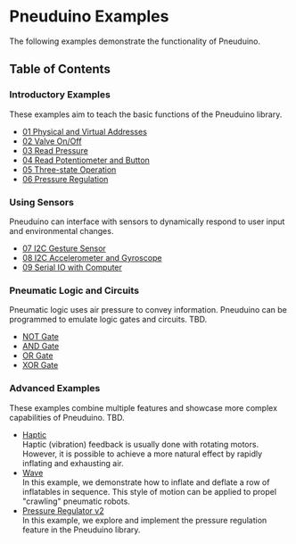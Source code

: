# Pneuduino Examples
The following examples demonstrate the functionality of Pneuduino.

## Table of Contents

### Introductory Examples
These examples aim to teach the basic functions of the Pneuduino library.
* [01 Physical and Virtual Addresses](./PhysicalVirtualAddresses)
* [02 Valve On/Off](./ValveOnOff)
* [03 Read Pressure](./ReadPressure)
* [04 Read Potentiometer and Button](./ReadPotButton)
* [05 Three-state Operation](./ThreeState)
* [06 Pressure Regulation](./PressureRegulator)
### Using Sensors
Pneuduino can interface with sensors to dynamically respond to user input and environmental changes.
* [07 I2C Gesture Sensor](./GestureSensor)
* [08 I2C Accelerometer and Gyroscope](./AccelerometerGyroscope)
* [09 Serial IO with Computer](./SerialIO)
### Pneumatic Logic and Circuits
Pneumatic logic uses air pressure to convey information. Pneuduino can be programmed to emulate logic gates and circuits. TBD.
* [NOT Gate](#not-gate)
* [AND Gate](#and-gate)
* [OR Gate](#or-gate)
* [XOR Gate](#xor-gate)
### Advanced Examples
These examples combine multiple features and showcase more complex capabilities of Pneuduino. TBD.
* [Haptic](#haptic)</br>
Haptic (vibration) feedback is usually done with rotating motors. However, it is possible to achieve a more natural effect by rapidly inflating and exhausting air.
* [Wave](#wave)</br>
In this example, we demonstrate how to inflate and deflate a row of inflatables in sequence. This style of motion can be applied to propel &quot;crawling&quot; pneumatic robots.
* [Pressure Regulator v2](#pressure-regulator-v2)</br>
In this example, we explore and implement the pressure regulation feature in the Pneuduino library.
